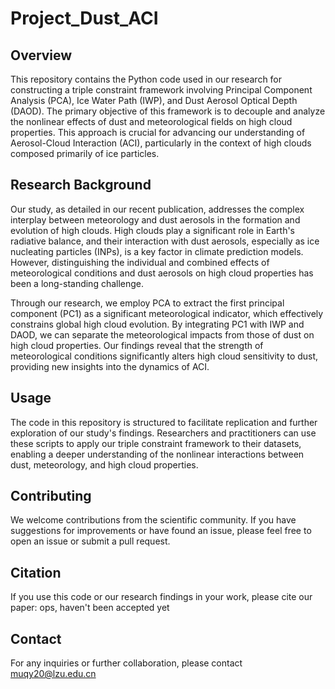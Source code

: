# Project_Dust_ACI
## Overview
This repository contains the Python code used in our research for constructing a triple constraint framework involving Principal Component Analysis (PCA), Ice Water Path (IWP), and Dust Aerosol Optical Depth (DAOD). The primary objective of this framework is to decouple and analyze the nonlinear effects of dust and meteorological fields on high cloud properties. This approach is crucial for advancing our understanding of Aerosol-Cloud Interaction (ACI), particularly in the context of high clouds composed primarily of ice particles.

## Research Background
Our study, as detailed in our recent publication, addresses the complex interplay between meteorology and dust aerosols in the formation and evolution of high clouds. High clouds play a significant role in Earth's radiative balance, and their interaction with dust aerosols, especially as ice nucleating particles (INPs), is a key factor in climate prediction models. However, distinguishing the individual and combined effects of meteorological conditions and dust aerosols on high cloud properties has been a long-standing challenge.

Through our research, we employ PCA to extract the first principal component (PC1) as a significant meteorological indicator, which effectively constrains global high cloud evolution. By integrating PC1 with IWP and DAOD, we can separate the meteorological impacts from those of dust on high cloud properties. Our findings reveal that the strength of meteorological conditions significantly alters high cloud sensitivity to dust, providing new insights into the dynamics of ACI.

## Usage
The code in this repository is structured to facilitate replication and further exploration of our study's findings. Researchers and practitioners can use these scripts to apply our triple constraint framework to their datasets, enabling a deeper understanding of the nonlinear interactions between dust, meteorology, and high cloud properties.

## Contributing
We welcome contributions from the scientific community. If you have suggestions for improvements or have found an issue, please feel free to open an issue or submit a pull request.

## Citation
If you use this code or our research findings in your work, please cite our paper: ops, haven't been accepted yet

## Contact
For any inquiries or further collaboration, please contact muqy20@lzu.edu.cn

